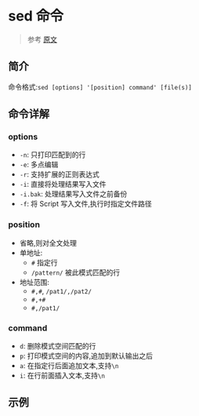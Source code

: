 # sed 命令

> 参考 [原文](https://www.cnblogs.com/along21/p/10366886.html)

## 简介

命令格式:`sed [options] '[position] command' [file(s)]`

## 命令详解

### options

- `-n`: 只打印匹配到的行
- `-e`: 多点编辑
- `-r`: 支持扩展的正则表达式
- `-i`: 直接将处理结果写入文件
- `-i.bak`: 处理结果写入文件之前备份
- `-f`: 将 Script 写入文件,执行时指定文件路径

### position

- 省略,则对全文处理
- 单地址: 
    - `#` 指定行
    - `/pattern/` 被此模式匹配的行
- 地址范围:
    - `#,#`, `/pat1/,/pat2/`
    - `#,+#`
    - `#,/pat1/`

### command

- `d`: 删除模式空间匹配的行
- `p`: 打印模式空间的内容,追加到默认输出之后
- `a`: 在指定行后面追加文本,支持`\n`
- `i`: 在行前面插入文本,支持`\n`


## 示例

